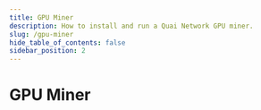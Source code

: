 ```yaml
---
title: GPU Miner
description: How to install and run a Quai Network GPU miner.
slug: /gpu-miner
hide_table_of_contents: false
sidebar_position: 2
---
```


# GPU Miner
